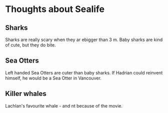 # Thoughts about Sealife

## Sharks

Sharks are really scary when they ar ebigger than 3 m.
Baby sharks are kind of cute, but they do bite.

## Sea Otters

Left handed  Sea Otters are cuter than baby sharks.
If Hadrian could reinvent himself, he would be a Sea Otter
in Vancouver.

## Killer whales
Lachlan's favourite whale - and nt because of the movie.

